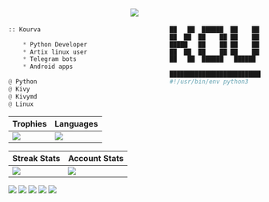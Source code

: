 <h1 align="center">
    <a href="https://Kourva.github.io">
        <img src="https://readme-typing-svg.demolab.com?font=Rubik+Vinyl&duration=3000&pause=1000&color=F70000&width=135&lines=%3C%2F++Kourva++%2F%3E" />
    </a>
</h1>

```python
:: Kourva                                    ██   ██  ██████  ██    ██ ██████  ██    ██  █████  
                                             ██  ██  ██    ██ ██    ██ ██   ██ ██    ██ ██   ██
    * Python Developer                       █████   ██    ██ ██    ██ ██████  ██    ██ ███████
    * Artix linux user                       ██  ██  ██    ██ ██    ██ ██   ██  ██  ██  ██   ██
    * Telegram bots                          ██   ██  ██████   ██████  ██   ██   ████   ██   ██ 
    * Android apps                           
                                             ██████████████████████████████████████████████████
@ Python                                     #!/usr/bin/env python3
@ Kivy
@ Kivymd
@ Linux
```


| Trophies | Languages | 
| ---- | ---- |
| <img align="center" src="https://github-profile-trophy.vercel.app/?username=Kourva&theme=radical&no-bg=true&no-frame=true&column=6&row=1" /> | <img src="https://github-readme-stats.vercel.app/api/top-langs/?username=Kourva&hide_border=true&theme=transparent&layout=compact&langs_count=10" /> |


| Streak Stats | Account Stats | 
| ---- | ---- |
| <img align="left" src="https://streak-stats.demolab.com?user=Kourva&theme=github-dark-blue&hide_border=true&background=DD272700" /> | <img src="https://github-readme-stats.vercel.app/api?username=Kourva&show_icons=true&theme=transparent&hide_border=true" /> |

[![](https://img.shields.io/github/followers/Kourva?logoColor=black&style=social)](https://github.com/Kourva?tab=followers)
[![](https://img.shields.io/github/stars/Kourva?logo=TrustPilot&logoColor=red&style=social)](#)
[![](https://img.shields.io/badge/Telegram-Kourva-blue?logo=telegram&style=social&logoColor=blue)](https://Kourva.t.me)
[![](https://img.shields.io/badge/Website-Kourva.github.io-blue?style=social&logo=Aiqfome)](https://Kourva.github.io)
[![](https://img.shields.io/badge/Github-Old%20account-red?style=social&logo=github)](https://github.com/SlavPH)
